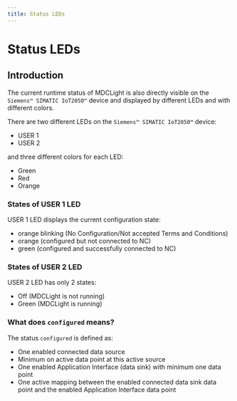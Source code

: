 ```yaml
---
title: Status LEDs
---
```

# Status LEDs
## Introduction

The current runtime status of MDCLight is also directly visible on the `Siemens™ SIMATIC IoT2050™` device and displayed by different LEDs and with different colors.

There are two different LEDs on the `Siemens™ SIMATIC IoT2050™` device:
- USER 1
- USER 2

and three different colors for each LED:
- Green
- Red
- Orange

### States of USER 1 LED

USER 1 LED displays the current configuration state:

- orange blinking (No Configuration/Not accepted Terms and Conditions)
- orange (configured but not connected to NC)
- green  (configured and successfully connected to NC)


### States of USER 2 LED

USER 2 LED has only 2 states:
- Off (MDCLight is not running)
- Green (MDCLight is running)

### What does `configured` means?
The status `configured` is defined as:
- One enabled connected data source
- Minimum on active data point at this active source
- One enabled Application Interface (data sink) with minimum one data point
- One active mapping between the enabled connected data sink data point and the enabled Application Interface data point 